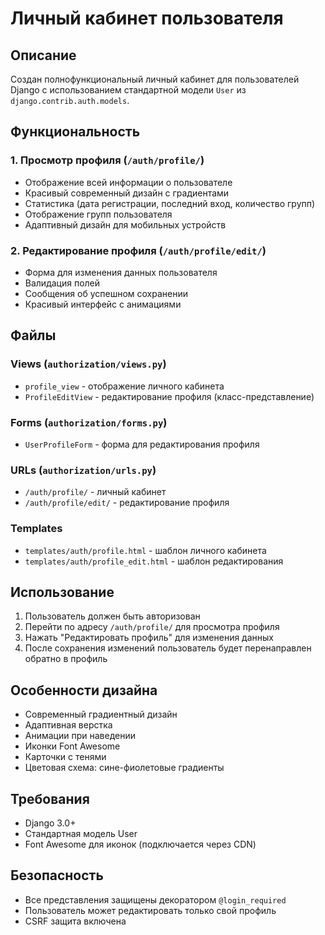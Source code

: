 # Личный кабинет пользователя

## Описание
Создан полнофункциональный личный кабинет для пользователей Django с использованием стандартной модели `User` из `django.contrib.auth.models`.

## Функциональность

### 1. Просмотр профиля (`/auth/profile/`)
- Отображение всей информации о пользователе
- Красивый современный дизайн с градиентами
- Статистика (дата регистрации, последний вход, количество групп)
- Отображение групп пользователя
- Адаптивный дизайн для мобильных устройств

### 2. Редактирование профиля (`/auth/profile/edit/`)
- Форма для изменения данных пользователя
- Валидация полей
- Сообщения об успешном сохранении
- Красивый интерфейс с анимациями

## Файлы

### Views (`authorization/views.py`)
- `profile_view` - отображение личного кабинета
- `ProfileEditView` - редактирование профиля (класс-представление)

### Forms (`authorization/forms.py`)
- `UserProfileForm` - форма для редактирования профиля

### URLs (`authorization/urls.py`)
- `/auth/profile/` - личный кабинет
- `/auth/profile/edit/` - редактирование профиля

### Templates
- `templates/auth/profile.html` - шаблон личного кабинета
- `templates/auth/profile_edit.html` - шаблон редактирования

## Использование

1. Пользователь должен быть авторизован
2. Перейти по адресу `/auth/profile/` для просмотра профиля
3. Нажать "Редактировать профиль" для изменения данных
4. После сохранения изменений пользователь будет перенаправлен обратно в профиль

## Особенности дизайна

- Современный градиентный дизайн
- Адаптивная верстка
- Анимации при наведении
- Иконки Font Awesome
- Карточки с тенями
- Цветовая схема: сине-фиолетовые градиенты

## Требования

- Django 3.0+
- Стандартная модель User
- Font Awesome для иконок (подключается через CDN)

## Безопасность

- Все представления защищены декоратором `@login_required`
- Пользователь может редактировать только свой профиль
- CSRF защита включена